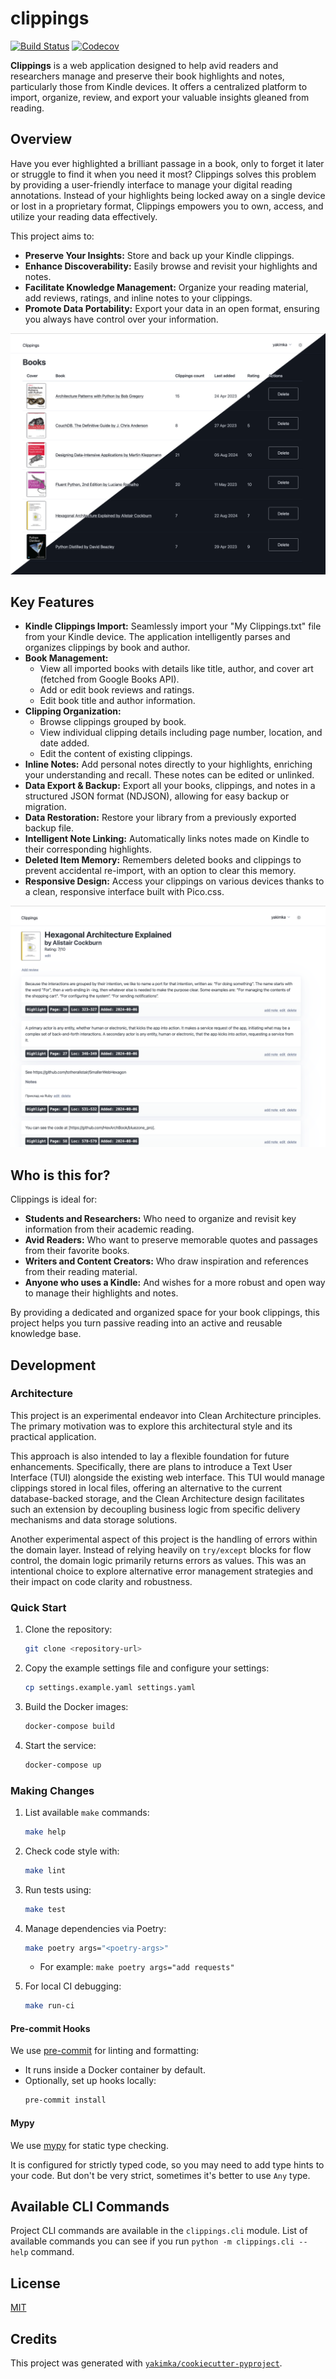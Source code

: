 # clippings

[![Build Status](https://github.com/yakimka/clippings/actions/workflows/workflow-ci.yml/badge.svg?branch=main&event=push)](https://github.com/yakimka/clippings/actions/workflows/workflow-ci.yml)
[![Codecov](https://codecov.io/gh/yakimka/clippings/branch/main/graph/badge.svg)](https://codecov.io/gh/yakimka/clippings)

**Clippings** is a web application designed to help avid readers and researchers manage and preserve
their book highlights and notes, particularly those from Kindle devices. It offers a centralized
platform to import, organize, review, and export your valuable insights gleaned from reading.

## Overview

Have you ever highlighted a brilliant passage in a book, only to forget it later or struggle to find
it when you need it most? Clippings solves this problem by providing a user-friendly interface to
manage your digital reading annotations. Instead of your highlights being locked away on a single
device or lost in a proprietary format, Clippings empowers you to own, access, and utilize your
reading data effectively.

This project aims to:

- **Preserve Your Insights:** Store and back up your Kindle clippings.
- **Enhance Discoverability:** Easily browse and revisit your highlights and notes.
- **Facilitate Knowledge Management:** Organize your reading material, add reviews, ratings, and
  inline notes to your clippings.
- **Promote Data Portability:** Export your data in an open format, ensuring you always have control
  over your information.

![Books List Screenshot](https://github.com/yakimka/clippings/blob/main/screenshots/books_list.png)

## Key Features

- **Kindle Clippings Import:** Seamlessly import your "My Clippings.txt" file from your Kindle
  device. The application intelligently parses and organizes clippings by book and author.
- **Book Management:**
    - View all imported books with details like title, author, and cover art (fetched from Google
      Books API).
    - Add or edit book reviews and ratings.
    - Edit book title and author information.
- **Clipping Organization:**
    - Browse clippings grouped by book.
    - View individual clipping details including page number, location, and date added.
    - Edit the content of existing clippings.
- **Inline Notes:** Add personal notes directly to your highlights, enriching your understanding and
  recall. These notes can be edited or unlinked.
- **Data Export & Backup:** Export all your books, clippings, and notes in a structured JSON
  format (NDJSON), allowing for easy backup or migration.
- **Data Restoration:** Restore your library from a previously exported backup file.
- **Intelligent Note Linking:** Automatically links notes made on Kindle to their corresponding
  highlights.
- **Deleted Item Memory:** Remembers deleted books and clippings to prevent accidental re-import,
  with an option to clear this memory.
- **Responsive Design:** Access your clippings on various devices thanks to a clean, responsive
  interface built with Pico.css.

![Books Page Screenshot](https://github.com/yakimka/clippings/blob/main/screenshots/book.png)

## Who is this for?

Clippings is ideal for:

- **Students and Researchers:** Who need to organize and revisit key information from their academic
  reading.
- **Avid Readers:** Who want to preserve memorable quotes and passages from their favorite books.
- **Writers and Content Creators:** Who draw inspiration and references from their reading material.
- **Anyone who uses a Kindle:** And wishes for a more robust and open way to manage their highlights
  and notes.

By providing a dedicated and organized space for your book clippings, this project helps you turn
passive reading into an active and reusable knowledge base.

## Development

### Architecture

This project is an experimental endeavor into Clean Architecture principles. The primary motivation
was to explore this architectural style and its practical application.

This approach is also intended to lay a flexible foundation for future enhancements. Specifically,
there are plans to introduce a Text User Interface (TUI) alongside the existing web interface. This
TUI would manage clippings stored in local files, offering an alternative to the current
database-backed storage, and the Clean Architecture design facilitates such an extension by
decoupling business logic from specific delivery mechanisms and data storage solutions.

Another experimental aspect of this project is the handling of errors within the domain layer.
Instead of relying heavily on `try/except` blocks for flow control, the domain logic primarily
returns errors as values.
This was an intentional choice to explore alternative error management strategies and
their impact on code clarity and robustness.

### Quick Start

1. Clone the repository:
   ```bash
   git clone <repository-url>
   ```
2. Copy the example settings file and configure your settings:
   ```bash
   cp settings.example.yaml settings.yaml
   ```
3. Build the Docker images:
   ```bash
   docker-compose build
   ```
4. Start the service:
   ```bash
   docker-compose up
   ```

### Making Changes

1. List available `make` commands:
   ```bash
   make help
   ```
2. Check code style with:
   ```bash
   make lint
   ```
3. Run tests using:
   ```bash
   make test
   ```
4. Manage dependencies via Poetry:
   ```bash
   make poetry args="<poetry-args>"
   ```
    - For example: `make poetry args="add requests"`

5. For local CI debugging:
   ```bash
   make run-ci
   ```

#### Pre-commit Hooks

We use [pre-commit](https://pre-commit.com/) for linting and formatting:

- It runs inside a Docker container by default.
- Optionally, set up hooks locally:
  ```bash
  pre-commit install
  ```

#### Mypy

We use [mypy](https://mypy.readthedocs.io/en/stable/) for static type checking.

It is configured for strictly typed code, so you may need to add type hints to your code.
But don't be very strict, sometimes it's better to use `Any` type.

## Available CLI Commands

Project CLI commands are available in the `clippings.cli` module.
List of available commands you can see if you run `python -m clippings.cli --help` command.

## License

[MIT](https://github.com/yakimka/clippings/blob/main/LICENSE)

## Credits

This project was generated with [
`yakimka/cookiecutter-pyproject`](https://github.com/yakimka/cookiecutter-pyproject).
